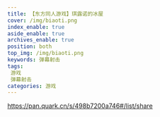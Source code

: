 ```yaml
---
title: 【东方同人游戏】琪露诺的冰屋
cover: /img/biaoti.png
index_enable: true
aside_enable: true
archives_enable: true
position: both
top_img: /img/biaoti.png
keywords: 弹幕射击
tags:
 游戏
 弹幕射击
categories: 游戏
---
```

https://pan.quark.cn/s/498b7200a746#/list/share